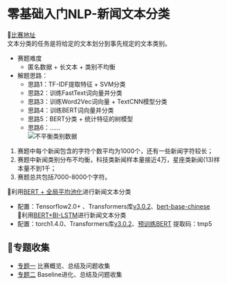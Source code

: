 # 零基础入门NLP-新闻文本分类
🎯[比赛地址](https://tianchi.aliyun.com/competition/entrance/531810/introduction)  
文本分类的任务是将给定的文本划分到事先规定的文本类别。

- 赛题难度
	- 匿名数据 + 长文本 + 类别不均衡
- 解题思路：
	- 思路1：TF-IDF提取特征 + SVM分类
	- 思路2：训练FastText词向量并分类
	- 思路3：训练Word2Vec词向量 + TextCNN模型分类
	- 思路4：训练BERT词向量并分类
	- 思路5：BERT分类 + 统计特征的树模型
	- 思路6：......  
![不平衡类别数据](https://img-blog.csdnimg.cn/20200804153539796.png?x-oss-process=image/watermark,type_ZmFuZ3poZW5naGVpdGk,shadow_10,text_aHR0cHM6Ly9ibG9nLmNzZG4ubmV0L3dlaXhpbl80NDkyMjE3NQ==,size_16,color_FFFFFF,t_70)
1. 赛题中每个新闻包含的字符个数平均为1000个，还有一些新闻字符较长；
2. 赛题中新闻类别分布不均衡，科技类新闻样本量接近4万，星座类新闻(13)样本量不到1千；
3. 赛题总共包括7000-8000个字符。

🛴利用[BERT + 全局平均池化](https://github.com/Taurids/News_text_classification/blob/master/code/Simple_BERT.ipynb)进行新闻文本分类
- 配置：Tensorflow2.0+ 、Transformers库[v3.0.2](https://huggingface.co/transformers/)、[bert-base-chinese](https://huggingface.co/bert-base-chinese#list-files)  
🛴利用[BERT+BI-LSTM](https://github.com/Taurids/News_text_classification/blob/master/code/Pytorch_BERT.ipynb)进行新闻文本分类
- 配置：torch1.4.0、Transformers库[v3.0.2](https://huggingface.co/transformers/)、[预训练BERT](https://pan.baidu.com/s/1zd6wN7elGgp1NyuzYKpvGQ) 提取码：tmp5

## 🍣专题收集
- [专题一](https://shimo.im/docs/XjgPqPPXtqXTQPGh) 比赛概览、总结及问题收集
- [专题二](https://shimo.im/docs/6xXdKRGkTCWHddx8) Baseline进化、总结及问题收集
